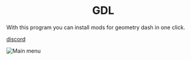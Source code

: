 <h1 align='center'>GDL</h1>
With this program you can install mods for geometry dash in one click.

[discord](https://discord.gg/tWE4ySVatk)

![Main menu](https://github.com/N1C1N1/GDL/assets/116889092/06137692-068a-4b2b-b775-27755da9555f)
